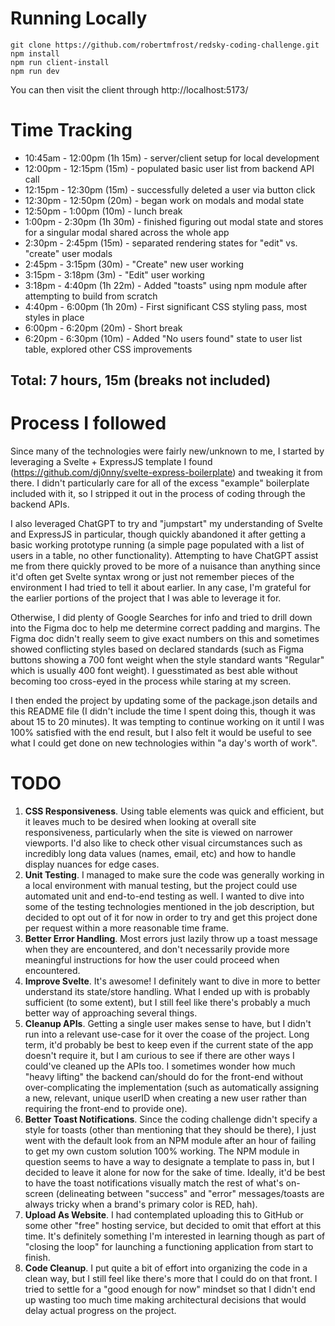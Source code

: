 # Running Locally
    git clone https://github.com/robertmfrost/redsky-coding-challenge.git
    npm install
    npm run client-install
    npm run dev

You can then visit the client through http://localhost:5173/

# Time Tracking
- 10:45am - 12:00pm (1h 15m) - server/client setup for local development
- 12:00pm - 12:15pm (15m) - populated basic user list from backend API call
- 12:15pm - 12:30pm (15m) - successfully deleted a user via button click
- 12:30pm - 12:50pm (20m) - began work on modals and modal state
- 12:50pm - 1:00pm (10m) - lunch break
- 1:00pm - 2:30pm (1h 30m) - finished figuring out modal state and stores for a singular modal shared across the whole app
- 2:30pm - 2:45pm (15m) - separated rendering states for "edit" vs. "create" user modals
- 2:45pm - 3:15pm (30m) - "Create" new user working
- 3:15pm - 3:18pm (3m) - "Edit" user working
- 3:18pm - 4:40pm (1h 22m) - Added "toasts" using npm module after attempting to build from scratch
- 4:40pm - 6:00pm (1h 20m) - First significant CSS styling pass, most styles in place
- 6:00pm - 6:20pm (20m) - Short break
- 6:20pm - 6:30pm (10m) - Added "No users found" state to user list table, explored other CSS improvements

## **Total: 7 hours, 15m (breaks not included)**

# Process I followed
Since many of the technologies were fairly new/unknown to me, I started by leveraging a Svelte + ExpressJS template I found (https://github.com/dj0nny/svelte-express-boilerplate) and tweaking it from there. I didn't particularly care for all of the excess "example" boilerplate included with it, so I stripped it out in the process of coding through the backend APIs.

I also leveraged ChatGPT to try and "jumpstart" my understanding of Svelte and ExpressJS in particular, though quickly abandoned it after getting a basic working prototype running (a simple page populated with a list of users in a table, no other functionality). Attempting to have ChatGPT assist me from there quickly proved to be more of a nuisance than anything since it'd often get Svelte syntax wrong or just not remember pieces of the environment I had tried to tell it about earlier. In any case, I'm grateful for the earlier portions of the project that I was able to leverage it for.

Otherwise, I did plenty of Google Searches for info and tried to drill down into the Figma doc to help me determine correct padding and margins. The Figma doc didn't really seem to give exact numbers on this and sometimes showed conflicting styles based on declared standards (such as Figma buttons showing a 700 font weight when the style standard wants "Regular" which is usually 400 font weight). I guesstimated as best able without becoming too cross-eyed in the process while staring at my screen.

I then ended the project by updating some of the package.json details and this README file (I didn't include the time I spent doing this, though it was about 15 to 20 minutes). It was tempting to continue working on it until I was 100% satisfied with the end result, but I also felt it would be useful to see what I could get done on new technologies within "a day's worth of work".

# TODO
1. **CSS Responsiveness**. Using table elements was quick and efficient, but it leaves much to be desired when looking at overall site responsiveness, particularly when the site is viewed on narrower viewports. I'd also like to check other visual circumstances such as incredibly long data values (names, email, etc) and how to handle display nuances for edge cases.
2. **Unit Testing**. I managed to make sure the code was generally working in a local environment with manual testing, but the project could use automated unit and end-to-end testing as well. I wanted to dive into some of the testing technologies mentioned in the job description, but decided to opt out of it for now in order to try and get this project done per request within a more reasonable time frame.
3. **Better Error Handling**. Most errors just lazily throw up a toast message when they are encountered, and don't necessarily provide more meaningful instructions for how the user could proceed when encountered.
4. **Improve Svelte**. It's awesome! I definitely want to dive in more to better understand its state/store handling. What I ended up with is probably sufficient (to some extent), but I still feel like there's probably a much better way of approaching several things.
5. **Cleanup APIs**. Getting a single user makes sense to have, but I didn't run into a relevant use-case for it over the coase of the project. Long term, it'd probably be best to keep even if the current state of the app doesn't require it, but I am curious to see if there are other ways I could've cleaned up the APIs too. I sometimes wonder how much "heavy lifting" the backend can/should do for the front-end without over-complicating the implementation (such as automatically assigning a new, relevant, unique userID when creating a new user rather than requiring the front-end to provide one).
6. **Better Toast Notifications**. Since the coding challenge didn't specify a style for toasts (other than mentioning that they should be there), I just went with the default look from an NPM module after an hour of failing to get my own custom solution 100% working. The NPM module in question seems to have a way to designate a template to pass in, but I decided to leave it alone for now for the sake of time. Ideally, it'd be best to have the toast notifications visually match the rest of what's on-screen (delineating between "success" and "error" messages/toasts are always tricky when a brand's primary color is RED, hah).
7. **Upload As Website**. I had contemplated uploading this to GitHub or some other "free" hosting service, but decided to omit that effort at this time. It's definitely something I'm interested in learning though as part of "closing the loop" for launching a functioning application from start to finish.
8. **Code Cleanup**. I put quite a bit of effort into organizing the code in a clean way, but I still feel like there's more that I could do on that front. I tried to settle for a "good enough for now" mindset so that I didn't end up wasting too much time making architectural decisions that would delay actual progress on the project.
